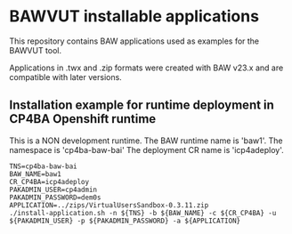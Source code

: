 # BAWVUT installable applications

This repository contains BAW applications used as examples for the BAWVUT tool.

Applications in .twx and .zip formats were created with BAW v23.x and are compatible with later versions.

## Installation example for runtime deployment in CP4BA Openshift runtime
This is a NON development runtime. 
The BAW runtime name is 'baw1'.
The namespace is 'cp4ba-baw-bai'
The deployment CR name is 'icp4adeploy'. 
```
TNS=cp4ba-baw-bai
BAW_NAME=baw1
CR_CP4BA=icp4adeploy
PAKADMIN_USER=cp4admin
PAKADMIN_PASSWORD=dem0s
APPLICATION=../zips/VirtualUsersSandbox-0.3.11.zip
./install-application.sh -n ${TNS} -b ${BAW_NAME} -c ${CR_CP4BA} -u ${PAKADMIN_USER} -p ${PAKADMIN_PASSWORD} -a ${APPLICATION}
```
